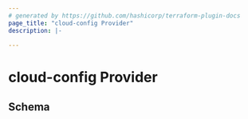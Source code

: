 ```yaml
---
# generated by https://github.com/hashicorp/terraform-plugin-docs
page_title: "cloud-config Provider"
description: |-
  
---
```


# cloud-config Provider





<!-- schema generated by tfplugindocs -->
## Schema

